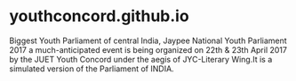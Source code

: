 # youthconcord.github.io
Biggest Youth Parliament of central India, Jaypee National Youth Parliament 2017 a much-anticipated event is being organized on 22th &amp; 23th April 2017 by the JUET Youth Concord under the aegis of JYC-Literary Wing.It is a simulated version of the Parliament of INDIA.
